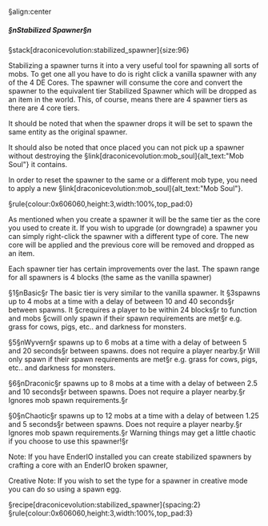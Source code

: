 §align:center
##### §nStabilized Spawner§n
 
§stack[draconicevolution:stabilized_spawner]{size:96}


Stabilizing a spawner turns it into a very useful tool for spawning all sorts of mobs. To get one all you have to do is right click a vanilla spawner with any of the 4 DE Cores. The spawner will consume the core and convert the spawner to the equivalent tier Stabilized Spawner which will be dropped as an item in the world. This, of course, means there are 4 spawner tiers as there are 4 core tiers.

It should be noted that when the spawner drops it will be set to spawn the same entity as the original spawner.

It should also be noted that once placed you can not pick up a spawner without destroying the §link[draconicevolution:mob_soul]{alt_text:"Mob Soul"} it contains.

In order to reset the spawner to the same or a different mob type, you need to apply a new §link[draconicevolution:mob_soul]{alt_text:"Mob Soul"}. 

§rule{colour:0x606060,height:3,width:100%,top_pad:0}

As mentioned when you create a spawner it will be the same tier as the core you used to create it.
If you wish to upgrade (or downgrade) a spawner you can simply right-click the spawner with a different type of core.
The new core will be applied and the previous core will be removed and dropped as an item.

Each spawner tier has certain improvements over the last.
The spawn range for all spawners is 4 blocks (the same as the vanilla spawner)

§1§nBasic§r
The basic tier is very similar to the vanilla spawner.
It §3spawns up to 4 mobs at a time with a delay of between 10 and 40 seconds§r between spawns.
It §crequires a player to be within 24 blocks§r to function
and mobs §cwill only spawn if their spawn requirements are met§r e.g. grass for cows, pigs, etc.. and darkness for monsters. 

§5§nWyvern§r
spawns up to 6 mobs at a time with a delay of between 5 and 20 seconds§r between spawns.
does not require a player nearby.§r
Will only spawn if their spawn requirements are met§r e.g. grass for cows, pigs, etc.. and darkness for monsters. 

§6§nDraconic§r
spawns up to 8 mobs at a time with a delay of between 2.5 and 10 seconds§r between spawns.
Does not require a player nearby.§r
Ignores mob spawn requirements.§r

§0§nChaotic§r
spawns up to 12 mobs at a time with a delay of between 1.25 and 5 seconds§r between spawns.
Does not require a player nearby.§r
Ignores mob spawn requirements.§r
Warning things may get a little chaotic if you choose to use this spawner!§r

Note: If you have EnderIO installed you can create stabilized spawners by crafting a core with an EnderIO broken spawner,

Creative Note: If you wish to set the type for a spawner in creative mode you can do so using a spawn egg.

§recipe[draconicevolution:stabilized_spawner]{spacing:2}
§rule{colour:0x606060,height:3,width:100%,top_pad:3}